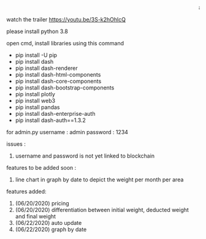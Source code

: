 <marquee> # Rice-in-a-Block </marquee>

watch the trailer https://youtu.be/3S-k2hOhlcQ

please install python 3.8

open cmd, install libraries using this command

* pip install -U pip
* pip install dash
* pip install dash-renderer
* pip install dash-html-components
* pip install dash-core-components
* pip install dash-bootstrap-components
* pip install plotly
* pip install web3
* pip install pandas
* pip install dash-enterprise-auth
* pip install dash-auth==1.3.2

for admin.py
username : admin
password : 1234

issues :
1. username and password is not yet linked to blockchain

features to be added soon :
1. line chart in graph by date to depict the weight per month per area 

features added:
1. (06/20/2020) pricing
2. (06/20/2020) differentiation between initial weight, deducted weight and final weight
3. (06/22/2020) auto update
4. (06/22/2020) graph by date
